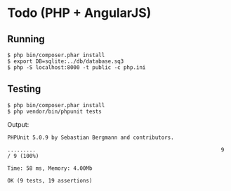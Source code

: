 # Todo (PHP + AngularJS)

## Running
```shell
$ php bin/composer.phar install
$ export DB=sqlite:../db/database.sq3
$ php -S localhost:8000 -t public -c php.ini
```

## Testing
```shell
$ php bin/composer.phar install
$ php vendor/bin/phpunit tests
```
Output:

```
PHPUnit 5.0.9 by Sebastian Bergmann and contributors.

.........                                                           9 / 9 (100%)

Time: 58 ms, Memory: 4.00Mb

OK (9 tests, 19 assertions)
```
